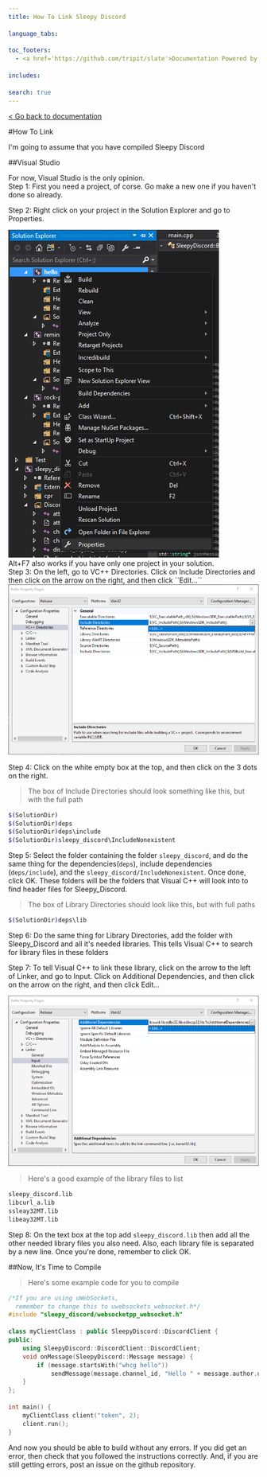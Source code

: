 ```yaml
---
title: How To Link Sleepy Discord 

language_tabs:

toc_footers:
  - <a href='https://github.com/tripit/slate'>Documentation Powered by Slate</a>

includes:

search: true
---
```

[< Go back to documentation](documentation.html)

#How To Link

<aside class="notice">
I'm going to assume that you have compiled Sleepy Discord
</aside>

##Visual Studio
<aside class="notice">
For now, Visual Studio is the only opinion.
</aside>
Step 1: First you need a project, of corse. Go make a new one if you haven't done so already.

Step 2: Right click on your project in the Solution Explorer and go to Properties.

<img src="images/lopenproperties.png" style='object-fit: contain'>

<aside class="notice">
Alt+F7 also works if you have only one project in your solution.
</aside>
Step 3: On the left, go to VC++ Directories. Click on Include Directories and then click on the arrow on the right, and then click ``Edit...``

<img src="images/lvcdir.png" style='object-fit: contain'>

Step 4: Click on the white empty box at the top, and then click on the 3 dots on the right.

> The box of Include Directories should look something like this, but with the full path

```bash
$(SolutionDir)
$(SolutionDir)deps
$(SolutionDir)deps\include
$(SolutionDir)sleepy_discord\IncludeNonexistent
```

Step 5: Select the folder containing the folder ``sleepy_discord``, and do the same thing for the dependencies(``deps``), include dependencies (``deps/include``), and the ``sleepy_discord/IncludeNonexistent``. Once done, click OK. These folders will be the folders that Visual C++ will look into to find header files for Sleepy_Discord.

> The box of Library Directories should look like this, but with full paths

```bash
$(SolutionDir)deps\lib
```

Step 6: Do the same thing for Library Directories, add the folder with Sleepy_Discord and all it's needed libraries. This tells Visual C++ to search for library files in these folders

Step 7: To tell Visual C++ to link these library, click on the arrow to the left of Linker, and go to Input. Click on Additional Dependencies, and then click on the arrow on the right, and then click Edit...

<img src="images/ladddeps.png" style='object-fit: contain'>

> Here's a good example of the library files to list

```bash
sleepy_discord.lib
libcurl_a.lib
ssleay32MT.lib
libeay32MT.lib
```

Step 8: On the text box at the top add ``sleepy_discord.lib`` then add all the other needed library files you also need. Also, each library file is separated by a new line. Once you're done, remember to click OK.

##Now, It's Time to Compile

> Here's some example code for you to compile

```cpp
/*If you are using uWebSockets,
  remember to change this to uwebsockets_websocket.h*/
#include "sleepy_discord/websocketpp_websocket.h"

class myClientClass : public SleepyDiscord::DiscordClient {
public:
	using SleepyDiscord::DiscordClient::DiscordClient;
	void onMessage(SleepyDiscord::Message message) {
		if (message.startsWith("whcg hello"))
			sendMessage(message.channel_id, "Hello " + message.author.username);
	}
};

int main() {
	myClientClass client("token", 2);
	client.run();
}
```

And now you should be able to build without any errors. If you did get an error, then check that you followed the instructions correctly. And, if you are still getting errors, post an issue on the github repository.